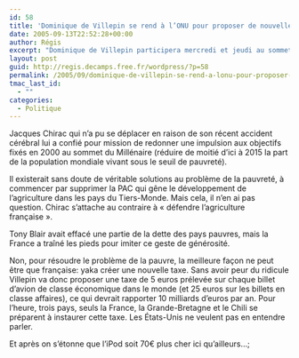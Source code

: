 ```yaml
---
id: 58
title: 'Dominique de Villepin se rend à l’ONU pour proposer de nouvelles taxes'
date: 2005-09-13T22:52:28+00:00
author: Régis
excerpt: "Dominique de Villepin participera mercredi et jeudi au sommet mondial des Nations unies, qui coïncide avec le 60e anniversaire de l'organisation. "
layout: post
guid: http://regis.decamps.free.fr/wordpress/?p=58
permalink: /2005/09/dominique-de-villepin-se-rend-a-lonu-pour-proposer-de-nouvelles-taxes/
tmac_last_id:
  - ""
categories:
  - Politique
---
```

Jacques Chirac qui n’a pu se déplacer en raison de son récent accident cérébral lui a confié pour mission de redonner une impulsion aux objectifs fixés en 2000 au sommet du Millénaire (réduire de moitié d’ici à 2015 la part de la population mondiale vivant sous le seuil de pauvreté).

Il existerait sans doute de véritable solutions au problème de la pauvreté, à commencer par supprimer la PAC qui gêne le développement de l’agriculture dans les pays du Tiers-Monde. Mais cela, il n’en ai pas question. Chirac s’attache au contraire à « défendre l’agriculture française ».

Tony Blair avait effacé une partie de la dette des pays pauvres, mais la France a traîné les pieds pour imiter ce geste de générosité.

Non, pour résoudre le problème de la pauvre, la meilleure façon ne peut être que française: yaka créer une nouvelle taxe. Sans avoir peur du ridicule Villepin va donc proposer une taxe de 5 euros prélevée sur chaque billet d’avion de classe économique dans le monde (et 25 euros sur les billets en classe affaires), ce qui devrait rapporter 10 milliards d’euros par an. Pour l’heure, trois pays, seuls la France, la Grande-Bretagne et le Chili se préparent à instaurer cette taxe. Les États-Unis ne veulent pas en entendre parler.

Et après on s’étonne que l’iPod soit 70€ plus cher ici qu’ailleurs…;
